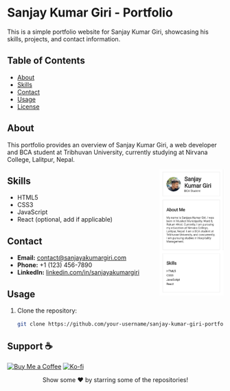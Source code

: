 # Sanjay Kumar Giri - Portfolio

This is a simple portfolio website for Sanjay Kumar Giri, showcasing his skills, projects, and contact information.

## Table of Contents

- [About](#about)
- [Skills](#skills)
- [Contact](#contact)
- [Usage](#usage)
- [License](#license)

## About

This portfolio provides an overview of Sanjay Kumar Giri, a web developer and BCA student at Tribhuvan University, currently studying at Nirvana College, Lalitpur, Nepal.


<img align="right" alt="GIF" src="https://github.com/Ram2020-art/SanjayaKumarGiri/blob/main/Screenshot_2023_1215_003052.jpg" style="width: 150px; height: auto;" />


## Skills

- HTML5
- CSS3
- JavaScript
- React (optional, add if applicable)

## Contact

- **Email:** contact@sanjayakumargiri.com
- **Phone:** +1 (123) 456-7890
- **LinkedIn:** [linkedin.com/in/sanjayakumargiri](https://www.linkedin.com/in/sanjayakumargiri/)

## Usage

1. Clone the repository:

   ```bash
   git clone https://github.com/your-username/sanjay-kumar-giri-portfolio.git

   
## Support ☕
[![Buy Me a Coffee](https://img.shields.io/badge/-☕%20Buy%20Me%20a%20Coffee-orange)](https://www.buymeacoffee.com/ramijar2020)
[![Ko-fi](https://img.shields.io/badge/-☕%20Ko--fi-brightgreen)](https://ko-fi.com/rammijar)

<div align="center">
   Show some ❤️ by starring some of the repositories!
</div>
